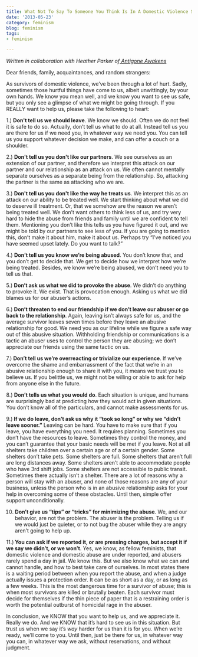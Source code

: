 ```yaml
---
title: What Not To Say To Someone You Think Is In A Domestic Violence Situation
date: '2013-05-23'
category: feminism
blog: feminism
tags:
- feminism

---
```


<em>Written in collaboration with Heather Parker of<a href="http://www.antigoneawakens.com/"> Antigone Awakens</a></em>

Dear friends, family, acquaintances, and random strangers:

As survivors of domestic violence, we’ve been through a lot of hurt. Sadly, sometimes those hurtful things have come to us, albeit unwittingly, by your own hands. We know you mean well, and we know you want to see us safe, but you only see a glimpse of what we might be going through. If you REALLY want to help us, please take the following to heart:

1.) <strong>Don't tell us we should leave</strong>. We know we should. Often we do not feel it is safe to do so. Actually, don’t tell us what to do at all. Instead tell us you are there for us if we need you, in whatever way we need you. You can tell us you support whatever decision we make, and can offer a couch or a shoulder.

<!--more-->

2.) <strong>Don't tell us you don't like our partners</strong>. We see ourselves as an extension of our partner, and therefore we interpret this attack on our partner and our relationship as an attack on us. We often cannot mentally separate ourselves as a separate being from the relationship. So, attacking the partner is the same as attacking who we are.

3.) <strong>Don't tell us you don't like the way he treats us</strong>. We interpret this as an attack on our ability to be treated well. We start thinking about what we did to deserve ill treatment. Or, that we somehow are the reason we aren’t being treated well. We don’t want others to think less of us, and try very hard to hide the abuse from friends and family until we are confident to tell them. Mentioning you don’t like this tells us you have figured it out, and we might be told by our partners to see less of you. If you are going to mention this, don’t make it about him, make it about us. Perhaps try “I’ve noticed you have seemed upset lately. Do you want to talk?”

4.) <strong>Don’t tell us you know we’re being abused</strong>. You don’t know that, and you don’t get to decide that. We get to decide how we interpret how we’re being treated. Besides, we know we’re being abused, we don’t need you to tell us that.

5.) <strong>Don’t ask us what we did to provoke the abuse</strong>. We didn’t do anything to provoke it. We exist. That is provocation enough. Asking us what we did blames us for our abuser’s actions.

6.) <strong>Don’t threaten to end our friendship if we don’t leave our abuser or go back to the relationship</strong>. Again, leaving isn’t always safe for us, and the average survivor leaves seven times before they leave an abusive relationship for good. We need you as our lifeline while we figure a safe way out of this abusive situation. Withholding friendship or communications is a tactic an abuser uses to control the person they are abusing; we don’t appreciate our friends using the same tactic on us.

7.) <strong>Don’t tell us we’re overreacting or trivialize our experience</strong>. If we’ve overcome the shame and embarrassment of the fact that we’re in an abusive relationship enough to share it with you, it means we trust you to believe us. If you belittle us, we might not be willing or able to ask for help from anyone else in the future.

8.) <strong>Don’t tells us what you would do</strong>. Each situation is unique, and humans are surprisingly bad at predicting how they would act in given situations. You don’t know all of the particulars, and cannot make assessments for us.

9.)<strong> If we do leave, don’t ask us why it “took so long” or why we “didn’t leave sooner.”</strong> Leaving can be hard. You have to make sure that if you leave, you have everything you need. It requires planning. Sometimes you don’t have the resources to leave. Sometimes they control the money, and you can’t guarantee that your basic needs will be met if you leave. Not at all shelters take children over a certain age or of a certain gender. Some shelters don’t take pets. Some shelters are full. Some shelters that aren’t full are long distances away. Some shelters aren’t able to accommodate people who have 3rd shift jobs. Some shelters are not accessible to public transit. Sometimes there actually isn’t a shelter. There are a lot of reasons why a person will stay with an abuser, and none of those reasons are any of your business, unless the person who is in an abusive relationship asks for your help in overcoming some of these obstacles. Until then, simple offer support unconditionally.

10. <strong>Don’t give us “tips” or “tricks” for minimizing the abuse</strong>. We, and our behavior, are not the problem. The abuser is the problem. Telling us if we would just be quieter, or to not bug the abuser while they are angry aren’t going to help up.

11.)<strong> You can ask if we reported it, or are pressing charges, but accept it if we say we didn’t, or we won’t</strong>. Yes, we know, as fellow feminists, that domestic violence and domestic abuse are under reported, and abusers rarely spend a day in jail. We know this. But we also know what we can and cannot handle, and how to best take care of ourselves. In most states there is a waiting period between when you report the abuse, and when a judge actually issues a protection order. It can be as short as a day, or as long as a few weeks. This is the most dangerous time for a survivor of abuse; this is when most survivors are killed or brutally beaten. Each survivor must decide for themselves if the thin piece of paper that is a restraining order is worth the potential outburst of homicidal rage in the abuser.

In conclusion, we KNOW that you want to help us, and we appreciate it. Really we do. And we KNOW that it’s hard to see us in this situation. But trust us when we say it’s<em> way</em> harder for us than it is for you. When we’re ready, we’ll come to you. Until then, just be there for us, in whatever way you can, in whatever way we ask, without reservations, and without judgment.
